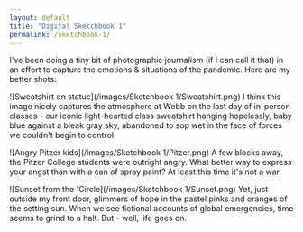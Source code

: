 ```yaml
---
layout: default
title: "Digital Sketchbook 1"
permalink: /sketchbook-1/
---
```


I've been doing a tiny bit of photographic journalism (if I can call it that) in an effort to capture the emotions & situations of the pandemic. Here are my better shots:

![Sweatshirt on statue](/images/Sketchbook 1/Sweatshirt.png)
I think this image nicely captures the atmosphere at Webb on the last day of in-person classes - our iconic light-hearted class sweatshirt hanging hopelessly, baby blue against a bleak gray sky, abandoned to sop wet in the face of forces we couldn't begin to control. 

![Angry Pitzer kids](/images/Sketchbook 1/Pitzer.png)
A few blocks away, the Pitzer College students were outright angry. What better way to express your angst than with a can of spray paint? At least this time it's not a war.

![Sunset from the 'Circle](/images/Sketchbook 1/Sunset.png)
Yet, just outside my front door, glimmers of hope in the pastel pinks and oranges of the setting sun. When we see fictional accounts of global emergencies, time seems to grind to a halt. But - well, life goes on.
